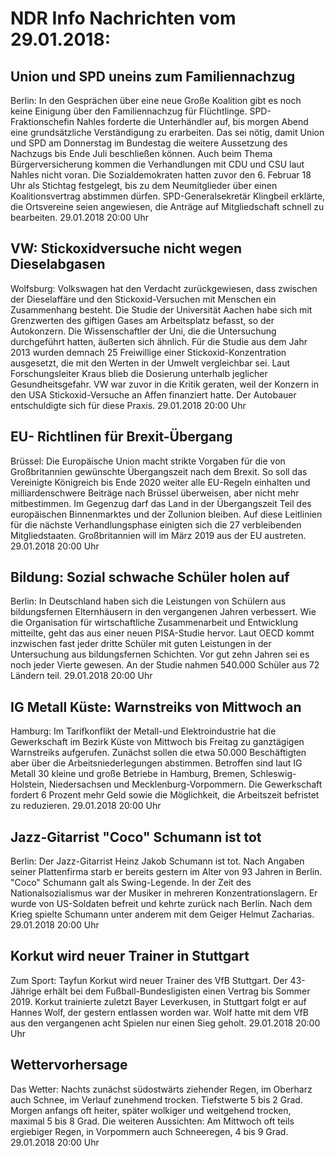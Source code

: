 # NDR Info Nachrichten vom 29.01.2018:


## Union und SPD uneins zum Familiennachzug
Berlin: In den Gesprächen über eine neue Große Koalition gibt es noch keine Einigung über den Familiennachzug für Flüchtlinge. SPD-Fraktionschefin Nahles forderte die Unterhändler auf, bis morgen Abend eine grundsätzliche Verständigung zu erarbeiten. Das sei nötig, damit Union und SPD am Donnerstag im Bundestag die weitere Aussetzung des Nachzugs bis Ende Juli beschließen können. Auch beim Thema Bürgerversicherung kommen die Verhandlungen mit CDU und CSU laut Nahles nicht voran. Die Sozialdemokraten hatten zuvor den 6. Februar 18 Uhr als Stichtag festgelegt, bis zu dem Neumitglieder über einen Koalitionsvertrag abstimmen dürfen. SPD-Generalsekretär Klingbeil erklärte, die Ortsvereine seien angewiesen, die Anträge auf Mitgliedschaft schnell zu bearbeiten. 29.01.2018 20:00 Uhr 

## VW: Stickoxidversuche nicht wegen Dieselabgasen
Wolfsburg: Volkswagen hat den Verdacht zurückgewiesen, dass zwischen der Dieselaffäre und den Stickoxid-Versuchen mit Menschen ein Zusammenhang besteht. Die Studie der Universität Aachen habe sich mit Grenzwerten des giftigen Gases am Arbeitsplatz befasst, so der Autokonzern. Die Wissenschaftler der Uni, die die Untersuchung durchgeführt hatten, äußerten sich ähnlich. Für die Studie aus dem Jahr 2013 wurden demnach 25 Freiwillige einer Stickoxid-Konzentration ausgesetzt, die mit den Werten in der Umwelt vergleichbar sei. Laut Forschungsleiter Kraus blieb die Dosierung unterhalb jeglicher Gesundheitsgefahr. VW war zuvor in die Kritik geraten, weil der Konzern in den USA Stickoxid-Versuche an Affen finanziert hatte. Der Autobauer entschuldigte sich für diese Praxis. 29.01.2018 20:00 Uhr 

## EU- Richtlinen für Brexit-Übergang
Brüssel: Die Europäische Union macht strikte Vorgaben für die von Großbritannien gewünschte Übergangszeit nach dem Brexit. So soll das Vereinigte Königreich bis Ende 2020 weiter alle EU-Regeln einhalten und milliardenschwere Beiträge nach Brüssel überweisen, aber nicht mehr mitbestimmen. Im Gegenzug darf das Land in der Übergangszeit Teil des europäischen Binnenmarktes und der Zollunion bleiben. Auf diese Leitlinien für die nächste Verhandlungsphase einigten sich die 27 verbleibenden Mitgliedstaaten. Großbritannien will im März 2019 aus der EU austreten. 29.01.2018 20:00 Uhr 

## Bildung: Sozial schwache Schüler holen auf
Berlin: In Deutschland haben sich die Leistungen von Schülern aus bildungsfernen Elternhäusern in den vergangenen Jahren verbessert. Wie die Organisation für wirtschaftliche Zusammenarbeit und Entwicklung mitteilte, geht das aus einer neuen PISA-Studie hervor. Laut OECD kommt inzwischen fast jeder dritte Schüler mit guten Leistungen in der Untersuchung aus bildungsfernen Schichten. Vor gut zehn Jahren sei es noch jeder Vierte gewesen. An der Studie nahmen 540.000 Schüler aus 72 Ländern teil. 29.01.2018 20:00 Uhr 

## IG Metall Küste: Warnstreiks von Mittwoch an
Hamburg: Im Tarifkonflikt der Metall-und Elektroindustrie hat die Gewerkschaft im Bezirk Küste von Mittwoch bis Freitag zu ganztägigen Warnstreiks aufgerufen. Zunächst sollen die etwa 50.000 Beschäftigten aber über die Arbeitsniederlegungen abstimmen. Betroffen sind laut IG Metall 30 kleine und große Betriebe in Hamburg, Bremen, Schleswig-Holstein, Niedersachsen und Mecklenburg-Vorpommern. Die Gewerkschaft fordert 6 Prozent mehr Geld sowie die Möglichkeit, die Arbeitszeit befristet zu reduzieren. 29.01.2018 20:00 Uhr 

## Jazz-Gitarrist "Coco" Schumann ist tot
Berlin: Der Jazz-Gitarrist Heinz Jakob Schumann ist tot. Nach Angaben seiner Plattenfirma starb er bereits gestern im Alter von 93 Jahren in Berlin. "Coco" Schumann galt als Swing-Legende. In der Zeit des Nationalsozialismus war der Musiker in mehreren Konzentrationslagern. Er wurde von US-Soldaten befreit und kehrte zurück nach Berlin. Nach dem Krieg spielte Schumann unter anderem mit dem Geiger Helmut Zacharias. 29.01.2018 20:00 Uhr 

## Korkut wird neuer Trainer in Stuttgart
Zum Sport: Tayfun Korkut wird neuer Trainer des VfB Stuttgart. Der 43-Jährige erhält bei dem Fußball-Bundesligisten einen Vertrag bis Sommer 2019. Korkut trainierte zuletzt Bayer Leverkusen, in Stuttgart folgt er auf Hannes Wolf, der gestern entlassen worden war. Wolf hatte mit dem VfB aus den vergangenen acht Spielen nur einen Sieg geholt. 29.01.2018 20:00 Uhr 

## Wettervorhersage
Das Wetter:
Nachts zunächst südostwärts ziehender Regen, im Oberharz auch Schnee, im Verlauf zunehmend trocken. Tiefstwerte 5 bis 2 Grad. Morgen anfangs oft heiter, später wolkiger und weitgehend trocken, maximal 5 bis 8 Grad. Die weiteren Aussichten: Am Mittwoch oft teils ergiebiger Regen, in Vorpommern auch Schneeregen, 4 bis 9 Grad. 29.01.2018 20:00 Uhr 
